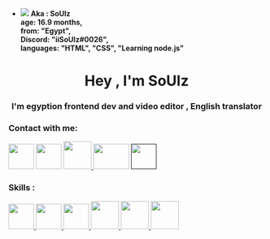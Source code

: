 - <img src="https://cdn.discordapp.com/emojis/944674575667560560.png">  **Aka : SoUlz <br> 
    age: 16.9 months,<br>
    from: "Egypt", <br>
    Discord: "iiSoUlz#0026", <br>
    languages: "HTML", "CSS", "Learning node.js" <br>**


<h1 align="center">Hey , I'm SoUlz</h1>
<h3 align="center">I'm egyption frontend dev and video editor , English translator </h3>

<h3 align="left">Contact with me:</h3>
<p align="left">
    <a href="https://www.instagram.com/X2_69x/"><img src="https://is.gd/UQdHLn" width="50px" height="50px"></a>
 <a href="https://discord.com/users/779536788058013697"><img src="https://is.gd/6jTTDB" width="50px" height="50px"></a>
<a href="https://www.instagram.com/X2_69x/"> <img src="https://is.gd/T5rIf7" width="55px" heigh="55px"> </a>
    <a href="https://www.youtube.com/channel/UCaIsSFDe6_RdkI6qh9dzD1w"><img src="https://is.gd/cD6sXn" width=70px" height="50px"></a>
    <a href=""><img src="" width="50px" height="50px"></a>
</p>

<h3 align="left">Skills :</h3>
<a href="https://www.w3schools.com/html"> <img src="https://is.gd/dJfvXj" width="50px" heigh="50px"> </a>
<a href="https://www.w3schools.com/css"> <img src="https://is.gd/VXsOoC" width="50px" heigh="50px"> </a>
<a href="https://www.w3schools.com/Javascript"> <img src="https://is.gd/jVB5yR" width="50px" heigh="50px"> </a>
<a href="https://www.w3schools.com/"> <img src="https://is.gd/T5rIf7" width="55px" heigh="55px"> </a>
<a href="https://www.w3schools.com/"> <img src="https://is.gd/W4vuXL" width="55px" heigh="55px"> </a>
<a href="https://www.w3schools.com/"> <img src="https://is.gd/hncUFy" width="55px" heigh="55px"> </a>


